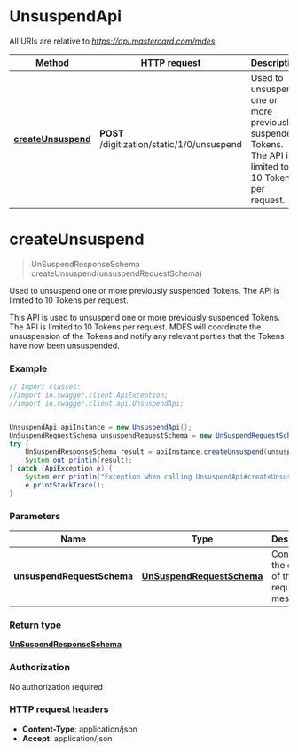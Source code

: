 # UnsuspendApi

All URIs are relative to *https://api.mastercard.com/mdes*

Method | HTTP request | Description
------------- | ------------- | -------------
[**createUnsuspend**](UnsuspendApi.md#createUnsuspend) | **POST** /digitization/static/1/0/unsuspend | Used to unsuspend one or more previously suspended Tokens. The API is limited to 10 Tokens per request.


<a name="createUnsuspend"></a>
# **createUnsuspend**
> UnSuspendResponseSchema createUnsuspend(unsuspendRequestSchema)

Used to unsuspend one or more previously suspended Tokens. The API is limited to 10 Tokens per request.

This API is used to unsuspend one or more previously suspended Tokens. The API is limited to 10 Tokens per request. MDES will coordinate the unsuspension of the Tokens and notify any relevant parties that the Tokens have now been unsuspended. 

### Example
```java
// Import classes:
//import io.swagger.client.ApiException;
//import io.swagger.client.api.UnsuspendApi;


UnsuspendApi apiInstance = new UnsuspendApi();
UnSuspendRequestSchema unsuspendRequestSchema = new UnSuspendRequestSchema(); // UnSuspendRequestSchema | Contains the details of the request message. 
try {
    UnSuspendResponseSchema result = apiInstance.createUnsuspend(unsuspendRequestSchema);
    System.out.println(result);
} catch (ApiException e) {
    System.err.println("Exception when calling UnsuspendApi#createUnsuspend");
    e.printStackTrace();
}
```

### Parameters

Name | Type | Description  | Notes
------------- | ------------- | ------------- | -------------
 **unsuspendRequestSchema** | [**UnSuspendRequestSchema**](UnSuspendRequestSchema.md)| Contains the details of the request message.  | [optional]

### Return type

[**UnSuspendResponseSchema**](UnSuspendResponseSchema.md)

### Authorization

No authorization required

### HTTP request headers

 - **Content-Type**: application/json
 - **Accept**: application/json

